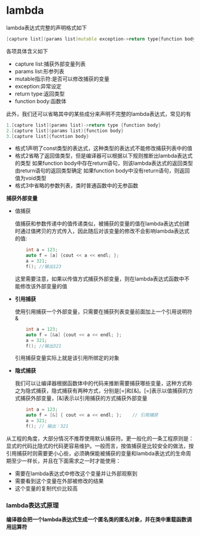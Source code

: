 # lambda

lambda表达式完整的声明格式如下

```C++
[capture list](params list)mutable exception->return type{function body}
```

各项具体含义如下

* capture list:捕获外部变量列表
* params list:形参列表
* mutable指示符:是否可以修改捕获的变量
* exception:异常设定
* return type:返回类型
* function body:函数体

此外，我们还可以省略其中的某些成分来声明不完整的lambda表达式，常见的有

```C++
1.[capture list](params list)->return type {function body}
2.[capture list](params list){function body}
3.[capture list]{fucntion body}
```

* 格式1声明了const类型的表达式，这种类型的表达式不能修改捕获列表中的值
* 格式2省略了返回值类型，但是编译器可以根据以下规则推断出lambda表达式的类型
  如果function body中存在return语句，则该lambda表达式的返回类型由return语句的返回类型确定
  如果function body中没有return语句，则返回值为void类型
* 格式3中省略的参数列表，类时普通函数中的无参函数   
  

**捕获外部变量**

* 值捕获

  值捕获和参数传递中的值传递类似，被捕获的变量的值在lambda表达式创建时通过值拷贝的方式传入，因此随后对该变量的修改不会影响lambda表达式的值:

  ```C++
      int a = 123;
      auto f = [a] {cout << a << endl; };
      a = 321;
      f(); //输出123
  ```

  这里需要注意，如果以传值方式捕获外部变量，则在lambda表达式函数中不能修改该外部变量的值

* **引用捕获**

  使用引用捕获一个外部变量，只需要在捕获列表变量前面加上一个引用说明符&

  ```C++
      int a = 123;
      auto f = [&a] {cout << a << endl; };
      a = 321;
      f(); //输出321
  ```

  引用捕获变量实际上就是该引用所绑定的对象

* **隐式捕获**

  我们可以让编译器根据函数体中的代码来推断需要捕获哪些变量，这种方式称之为隐式捕获，隐式捕获有两种方式，分别是[=]和[&]。[=]表示以值捕获的方式捕获外部变量，[&]表示以引用捕获的方式捕获外部变量

  ```C++
      int a = 123;
      auto f = [&] { cout << a << endl; };    // 引用捕获
      a = 321;
      f(); // 输出：321
  ```



从工程的角度，大部分情况不推荐使用默认捕获符。更一般化的一条工程原则是：显式的代码比隐式的代码更容易维护。一般而言，按值捕获是比较安全的做法，按引用捕获时则需要更小心些，必须确保能被捕获的变量和lambda表达式的生命周期至少一样长，并且在下面需求之一时才能使用：

* 需要在lambda表达式中修改这个变量并让外部观察到
* 需要看到这个变量在外部被修改的结果
* 这个变量的复制代价比较高



### lambda表达式原理

**编译器会把一个lambda表达式生成一个匿名类的匿名对象，并在类中重载函数调用运算符**
